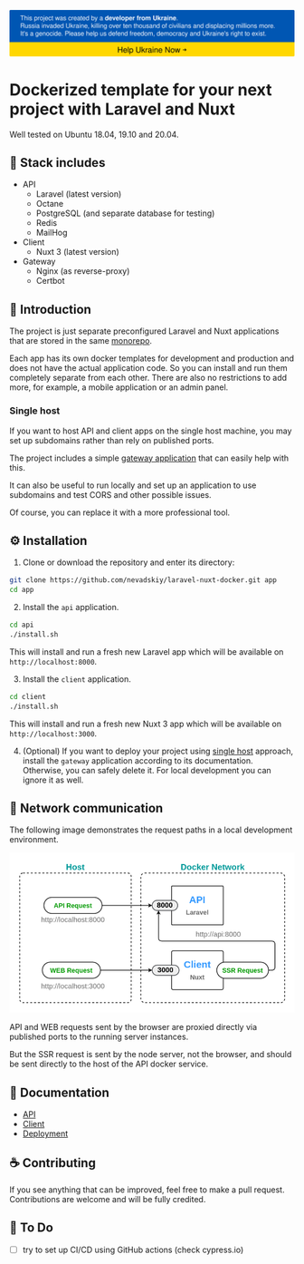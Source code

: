[![Stand With Ukraine](https://raw.githubusercontent.com/vshymanskyy/StandWithUkraine/main/banner-direct-single.svg)](https://stand-with-ukraine.pp.ua)

# Dockerized template for your next project with Laravel and Nuxt

Well tested on Ubuntu 18.04, 19.10 and 20.04.

## 🍬 Stack includes

* API
  * Laravel (latest version)
  * Octane
  * PostgreSQL (and separate database for testing)
  * Redis
  * MailHog
* Client
  * Nuxt 3 (latest version)
* Gateway
  * Nginx (as reverse-proxy)
  * Certbot

## 📜 Introduction

The project is just separate preconfigured Laravel and Nuxt applications that are stored in the same [monorepo](https://en.wikipedia.org/wiki/Monorepo). 

Each app has its own docker templates for development and production and does not have the actual application code.
So you can install and run them completely separate from each other.
There are also no restrictions to add more, for example, a mobile application or an admin panel.

### Single host

If you want to host API and client apps on the single host machine, you may set up subdomains rather than rely on published ports.

The project includes a simple [gateway application](https://github.com/nevadskiy/gateway-proxy) that can easily help with this.

It can also be useful to run locally and set up an application to use subdomains and test CORS and other possible issues.

Of course, you can replace it with a more professional tool.

## ⚙ Installation

1. Clone or download the repository and enter its directory:

```bash
git clone https://github.com/nevadskiy/laravel-nuxt-docker.git app
cd app
```

2. Install the `api` application.

```bash
cd api
./install.sh
```

This will install and run a fresh new Laravel app which will be available on `http://localhost:8000`.

3. Install the `client` application.

```bash
cd client
./install.sh
```

This will install and run a fresh new Nuxt 3 app which will be available on `http://localhost:3000`.

4. (Optional) If you want to deploy your project using [single host](#single-host) approach, install the `gateway` application according to its documentation. Otherwise, you can safely delete it. For local development you can ignore it as well.

## 🔌 Network communication

The following image demonstrates the request paths in a local development environment.

![Networking](docs/networking.png)

API and WEB requests sent by the browser are proxied directly via published ports to the running server instances.

But the SSR request is sent by the node server, not the browser, and should be sent directly to the host of the API docker service.

## 📑 Documentation

- [API](./api/DOCUMENTATION.md)
- [Client](./client/DOCUMENTATION.md)
- [Deployment](./docs/DEPLOYMENT.md)

## ☕ Contributing

If you see anything that can be improved, feel free to make a pull request.
Contributions are welcome and will be fully credited.

## 🔨 To Do

- [ ] try to set up CI/CD using GitHub actions (check cypress.io)
